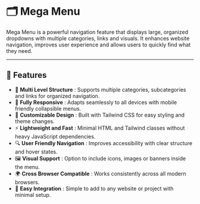 # 🗂️ Mega Menu  

Mega Menu is a powerful navigation feature that displays large, organized dropdowns with multiple categories, links and visuals. It enhances website navigation, improves user experience and allows users to quickly find what they need.  

---

## 🚀 Features  
- 📁 **Multi Level Structure** : Supports multiple categories, subcategories and links for organized navigation.  
- 📱 **Fully Responsive** : Adapts seamlessly to all devices with mobile friendly collapsible menus.  
- 🎨 **Customizable Design** : Built with Tailwind CSS for easy styling and theme changes.  
- ⚡ **Lightweight and Fast** : Minimal HTML and Tailwind classes without heavy JavaScript dependencies.  
- 🔍 **User Friendly Navigation** : Improves accessibility with clear structure and hover states.  
- 🖼 **Visual Support** : Option to include icons, images or banners inside the menu.  
- 🌍 **Cross Browser Compatible** : Works consistently across all modern browsers.  
- 🔌 **Easy Integration** : Simple to add to any website or project with minimal setup.  

